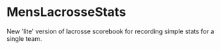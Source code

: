 # MensLacrosseStats
New 'lite' version of lacrosse scorebook for recording simple stats for a single team. 
